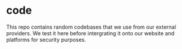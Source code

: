 # code

This repo contains random codebases that we use from our external providers. We test it here before intergrating it onto our website and platforms for security purposes.
